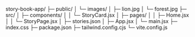 story-book-app/
 ├─ public/
 │   └─ images/
 │       ├─ lion.jpg
 │       └─ forest.jpg
 ├─ src/
 │   ├─ components/
 │   │   └─ StoryCard.jsx
 │   ├─ pages/
 │   │   ├─ Home.jsx
 │   │   └─ StoryPage.jsx
 │   ├─ stories.json
 │   ├─ App.jsx
 │   └─ main.jsx
 ├─ index.css
 ├─ package.json
 ├─ tailwind.config.cjs
 └─ vite.config.js
 
